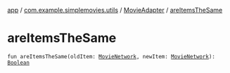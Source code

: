 [app](../../index.md) / [com.example.simplemovies.utils](../index.md) / [MovieAdapter](index.md) / [areItemsTheSame](./are-items-the-same.md)

# areItemsTheSame

`fun areItemsTheSame(oldItem: `[`MovieNetwork`](../../com.example.simplemovies.domain/-movie-network/index.md)`, newItem: `[`MovieNetwork`](../../com.example.simplemovies.domain/-movie-network/index.md)`): `[`Boolean`](https://kotlinlang.org/api/latest/jvm/stdlib/kotlin/-boolean/index.html)